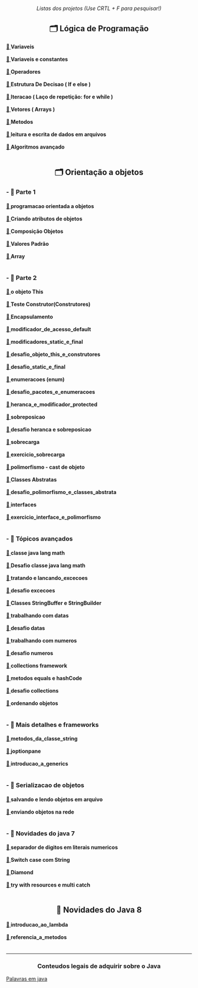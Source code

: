 <body>
<h6 align="center"> Listas dos projetos (Use CRTL + F para pesquisar!) </h6>
<!-- TÓPICO 1 -->
<h2 align="center"> 🗂️ Lógica de Programação </h2>
<div align="left">
  <h4>
      <a
      href="src/com/company/logica_de_programacao/variaveis">
      📂 </a> Variaveis <br> <br>
    <a
      href="src/com/company/logica_de_programacao/variaveis_e_constantes">
      📂 </a> Variaveis e constantes <br> <br>
    <a
      href="src/com/company/logica_de_programacao/operadores">
      📂 </a> Operadores <br><br>
    <a
      href="src/com/company/logica_de_programacao/estrutura_de_decisao">
      📂 </a> Estrutura De Decisao ( If e else ) <br><br>
    <a href="src/com/company/logica_de_programacao/Iteracao">
      📂 </a> Iteracao ( Laço de repetição: for e while ) <br><br>
    <a href="src/com/company/logica_de_programacao/vetores">
      📂 </a> Vetores ( Arrays ) <br><br>
    <a href="src/com/company/logica_de_programacao/metodos">
      📂 </a> Metodos <br><br>
    <a
      href="src/com/company/logica_de_programacao/leitura_e_escrita_de_dados_em_arquivos">
      📂 </a> leitura e escrita de dados em arquivos <br><br>
    <a
      href="src/com/company/logica_de_programacao/algoritmos_avancado">
      📂 </a> Algoritmos avançado<br><br>
  </h4>
</div>

<!-- TÓPICO 2 -->

<h2 align="center"> 🗂️ Orientação a objetos </h2>
<div>
  <h3> - 📁 Parte 1  </h3>
  <div>
    <h4>
    <a
      href="src/com/company/orientacao_a_objetos/programacao_orientada_a_objetos">
      📂 </a> programacao orientada a objetos <br><br>
      <a
  href="src/com/company/orientacao_a_objetos/orientacao_a_objetos_parte1/acessando_atributos_de_objetos/">
        📂 </a> Criando atributos de objetos<br><br>
      <a
        href="src/com/company/orientacao_a_objetos/orientacao_a_objetos_parte1/composicao_objetos/">
        📂 </a> Composição Objetos <br><br>
      <a
        href="src/com/company/orientacao_a_objetos/orientacao_a_objetos_parte1/valores_padrao/">
        📂 </a> Valores Padrão <br><br>
      <a
        href="src/com/company/orientacao_a_objetos/orientacao_a_objetos_parte1/array/">
        📂 </a> Array <br><br>
    </h4>
  </div>

  <div>
    <h3> - 📁 Parte 2 </h3>
    <h4>
      <a
        href="src/com/company/orientacao_a_objetos/orientacao_a_objetos_parte2/o_objeto_this/">
        📂 </a> o objeto This <br><br>
      <a
        href="src/com/company/orientacao_a_objetos/orientacao_a_objetos_parte2/construtores/">
        📂 </a> Teste Construtor(Construtores) <br><br>
      <a
        href="src/com/company/orientacao_a_objetos/orientacao_a_objetos_parte2/encapsulamento_e_modificadores_de_acesso_public_e_private/">
        📂 </a> Encapsulamento <br><br>
      <a
        href="src/com/company/orientacao_a_objetos/orientacao_a_objetos_parte2/modificador_de_acesso_default/">
        📂 </a> modificador_de_acesso_default <br><br>
      <a
        href="src/com/company/orientacao_a_objetos/orientacao_a_objetos_parte2/modificadores_static_e_final/">
        📂 </a> modificadores_static_e_final <br><br>
      <a
        href="src/com/company/orientacao_a_objetos/orientacao_a_objetos_parte2/desafio_objeto_this_e_construtores/">
        📂 </a> desafio_objeto_this_e_construtores <br><br>
      <a
        href="src/com/company/orientacao_a_objetos/orientacao_a_objetos_parte2/desafio_static_e_final_5_11/">
        📂 </a> desafio_static_e_final <br><br>
      <a
        href="src/com/company/orientacao_a_objetos/orientacao_a_objetos_parte2/enumeracoes_5_12/">
        📂 </a> enumeracoes (enum) <br><br>
      <a
        href="src/com/company/orientacao_a_objetos/orientacao_a_objetos_parte2/desafio_pacotes_e_enumeracoes_5_13/">
        📂 </a> desafio_pacotes_e_enumeracoes  <br><br>
      <a
        href="src/com/company/orientacao_a_objetos/orientacao_a_objetos_parte2/heranca_e_modificador_protected_5_14/">
        📂 </a> heranca_e_modificador_protected <br><br>
      <a
        href="src/com/company/orientacao_a_objetos/orientacao_a_objetos_parte2/sobreposicao_5_16/">
        📂 </a> sobreposicao  <br><br>
      <a
        href="src/com/company/orientacao_a_objetos/orientacao_a_objetos_parte2/desafio_heranca_e_sobreposicao_5_17/">
        📂 </a> desafio heranca e sobreposicao  <br><br>
      <a
        href="src/com/company/orientacao_a_objetos/orientacao_a_objetos_parte2/_5_18_sobrecarga/">
        📂 </a> sobrecarga <br><br>
      <a
        href="src/com/company/orientacao_a_objetos/orientacao_a_objetos_parte2/_5_19_exercicio_sobrecarga/">
        📂 </a> exercicio_sobrecarga <br><br>
      <a
        href="src/com/company/orientacao_a_objetos/orientacao_a_objetos_parte2/_5_20_polimorfismo/">
        📂 </a> polimorfismo - cast de objeto <br><br>
      <a
        href="src/com/company/orientacao_a_objetos/orientacao_a_objetos_parte2/_5_21_classes_abstratas/">
        📂 </a> Classes Abstratas <br><br>
      <a
        href="src/com/company/orientacao_a_objetos/orientacao_a_objetos_parte2/_5_21_classes_abstratas/">
        📂 </a> desafio_polimorfismo_e_classes_abstrata <br><br>
      <a
        href="src/com/company/orientacao_a_objetos/orientacao_a_objetos_parte2/_5_23_interfaces/">
        📂 </a> interfaces <br><br>
      <a
        href="src/com/company/orientacao_a_objetos/orientacao_a_objetos_parte2/_5_24_exercicio_interface_e_polimorfismo/desafio/">
        📂 </a> exercicio_interface_e_polimorfismo <br><br>
    </h4>
  </div>

  <div>
    <h3> - 📁 Tópicos avançados </h3>
    <h4>
      <a
        href="src/com/company/orientacao_a_objetos/topicos_avancados/_6_2_classe_java_lang_math/">
        📂 </a> classe java lang math  <br><br>
      <a
        href="src/com/company/orientacao_a_objetos/topicos_avancados/_6_3_desafio_java_lang_math/">
        📂 </a> Desafio classe java lang math <br><br>
      <a
        href="src/com/company/orientacao_a_objetos/topicos_avancados/_6_4_tratando_e_lancando_excecoes/">
        📂 </a> tratando e lancando_excecoes <br><br>
      <a
        href="src/com/company/orientacao_a_objetos/topicos_avancados/_6_5_desafio_excecoes/">
        📂 </a> desafio excecoes <br><br>
      <a
        href="src/com/company/orientacao_a_objetos/topicos_avancados/_6_6_Classes_StringBuffer_e_StringBuilder/">
        📂 </a> Classes StringBuffer e StringBuilder <br><br>
      <a
        href="src/com/company/orientacao_a_objetos/topicos_avancados/_6_7_trabalhando_com_datas/">
        📂 </a> trabalhando com datas <br><br>
      <a
        href="src/com/company/orientacao_a_objetos/topicos_avancados/_6_8_desafio_datas/">
        📂 </a> desafio datas <br><br>
      <a
        href="src/com/company/orientacao_a_objetos/topicos_avancados/_6_9_trabalhando_com_numeros/">
        📂 </a> trabalhando com numeros <br><br>
      <a
        href="src/com/company/orientacao_a_objetos/topicos_avancados/_6_10_desafio_numeros/">
        📂 </a> desafio numeros<br><br>
      <a
        href="src/com/company/orientacao_a_objetos/topicos_avancados/_6_11_collections_framework/">
        📂 </a> collections framework <br><br>
      <a
        href="src/com/company/orientacao_a_objetos/topicos_avancados/_6_12_metodos_equals_e_hashCode/">
        📂 </a> metodos equals e hashCode <br><br>
      <a
        href="src/com/company/orientacao_a_objetos/topicos_avancados/_6_13_desafio_collections/">
        📂 </a> desafio collections <br><br>
      <a
        href="src/com/company/orientacao_a_objetos/topicos_avancados/_6_18_ordenando_objetos/">
        📂 </a> ordenando objetos <br><br>
    </h4>
  </div>

  <div>
    <h3> - 📁 Mais detalhes e frameworks </h3>
    <h4>
      <a
        href="src/com/company/orientacao_a_objetos/mais_detalhes_e_framework/_7_1_metodos_da_classe_string/">
        📂 </a> metodos_da_classe_string <br><br>
      <a
        href="src/com/company/orientacao_a_objetos/mais_detalhes_e_framework/_7_3_joptionpane/">
        📂 </a> joptionpane  <br><br>
      <a
        href="src/com/company/orientacao_a_objetos/mais_detalhes_e_framework/_7_11_introducao_a_generics">
        📁 </a> introducao_a_generics <br><br>
    </h4>
  </div>

  <div>
    <h3> - 📁 Serializacao de objetos</h3>
    <h4>
      <a
        href="src/com/company/orientacao_a_objetos/serializacao_de_objetos/_9_1_salvando_e_lendo_objetos_em_arquivo">
        📂 </a> salvando e lendo objetos em arquivo <br><br>
      <a
        href="src/com/company/orientacao_a_objetos/serializacao_de_objetos/_9_2_enviando_objetos_na_rede">
        📂 </a> enviando objetos na rede <br><br>
    </h4>
  </div>

  <div>
    <h3> - 📁 Novidades do java 7 </h3>
    <h4>
      <a
        href="src/com/company/orientacao_a_objetos/novidades_do_java_7/_10_1_separador_de_digitos_em_literais_numericos">
        📂 </a> separador de digitos em literais numericos <br><br>
      <a
        href="src/com/company/orientacao_a_objetos/novidades_do_java_7/_10_2_switch_case_com_string">
        📂 </a> Switch case com String <br><br>
      <a
        href="src/com/company/orientacao_a_objetos/novidades_do_java_7/_10_3_diamond">
        📂 </a> Diamond <br><br>
      <a
        href="src/com/company/orientacao_a_objetos/novidades_do_java_7/_10_4_try_with_resources_e_multi_catch">
        📂 </a> try with resources e multi catch  <br><br>
    </h4>
  </div>
</div>
  <!-- TOPICO 3 -->
  
   <h2 align="center"> 📁 Novidades do Java 8 </h2> 
    <div>
    <h4>
      <a
        href="src/com/company/orientacao_a_objetos/novidades_do_java_8/_11_1_introducao_ao_lambda">
        📂 </a> introducao_ao_lambda <br><br>
      <a
        href="src/com/company/orientacao_a_objetos/novidades_do_java_8/_11_2_referencia_a_metodos">
        📂 </a> referencia_a_metodos <br><br>
    <!--  <a href=""> 📂 </a> Interfaces Funcionais (11-3)<br><br>
      <a href=""> 📂 </a> Introdução ao Stream (11-4)<br><br>
      <a href=""> 📂 </a> Api de Data (11-8)<br><br> -->
    </h4>
  </div>
<hr>
<div>
<h3 align="center"> Conteudos legais de adquirir sobre o Java </h3>

[Palavras em java](https://www.devmedia.com.br/o-que-significa-cada-palavra-reservada/8320#:~:text=%C2%B7%20this%3A%20Vari%C3%A1vel%20de%20refer%C3%AAncia%20que,de%20retorno%20para%20o%20m%C3%A9todo./)


</div>
</body>

    
    
